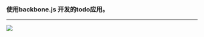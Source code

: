 ### 使用backbone.js 开发的todo应用。
---
![](https://raw.githubusercontent.com/guohaoxu/backbone-api/blob/master/public/images/screen.png?raw=true)

